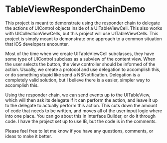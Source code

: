 # TableViewResponderChainDemo
This project is meant to demonstrate using the responder chain to delegate the actions of UIControl objects inside of a UITableViewCell. This also works with UICollectionViewCells, but this project will use UITableViewCells. This project is simply meant to demonstrate one approach to a common situation that iOS developers encounter.

Most of the time when we create UITableViewCell subclasses, they have some type of UIControl subclass as a subview of the content view. When the user selects the button, the view controller should be informed of the action. Usually, we create a protocol and use delegation to accomplish this, or do something stupid like send a NSNotification. Delegation is a completely valid solution, but I believe there is a easier, simpler way to accomplish this. 

Using the responder chain, we can send events up to the UITableView, which will then ask its delegate if it can perform the action, and leave it up to the delegate to actually perform this action. This cuts down the amount of code that needs to be written, and moves all of the user input logic where into one place. You can go about this in Interface Builder, or do it through code. I have the project set up to use IB, but the code is in the comments. 

Please feel free to let me know if you have any questions, comments, or ideas to make it better.
